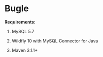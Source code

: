 # Bugle

**Requirements:**

1. MySQL 5.7

2. Wildfly 10 with MySQL Connector for Java

3. Maven 3.1.1+
